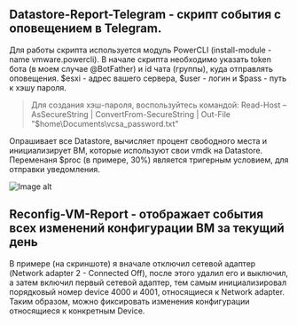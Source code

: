 ## Datastore-Report-Telegram - скрипт события с оповещением в Telegram.
Для работы скрипта используется модуль PowerCLI (install-module -name vmware.powercli). В начале скрипта необходимо указать token бота (в моем случае @BotFather) и id чата (группы), куда отправлять оповещения. $esxi - адрес вашего сервера, $user - логин и $pass - путь к хэшу пароля.
> Для создания хэш-пароля, воспользуйтесь командой: Read-Host –AsSecureString | ConvertFrom-SecureString | Out-File "$home\Documents\vcsa_password.txt"

Опрашивает все Datastore, вычисляет процент свободного места и инициализирует ВМ, которые используют свои vmdk на Datastore. Переменаня $proc (в примере, 30%) является тригерным условием, для отправки уведомления.

![Image alt](https://github.com/Lifailon/VMWare-Report-Telegram/blob/rsa/Report.jpg)

## Reconfig-VM-Report - отображает события всех изменений конфигурации ВМ за текущий день
В примере (на скриншоте) я вначале отключил сетевой адаптер (Network adapter 2 - Connected Off), после этого удалил его и выключил, а затем включил первый сетевой адаптер, тем самым инициализировал порядковый номер device 4000 и 4001, относящиеся к Network adapter. Таким образом, можно фиксировать изменения конфигурации относящиеся к конкретным Device.
